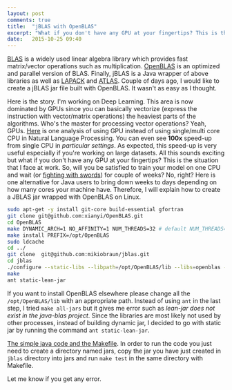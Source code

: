 ```yaml
---
layout: post
comments: true
title:  "jBLAS with OpenBLAS"
excerpt: "What if you don't have any GPU at your fingertips? This is the situation that I face at work. So, will you be satisfied to train your model on one CPU and wait for couple of weeks? No, right? Here is one alternative for Java users. I will explain how to create a JBLAS jar wrapped with OpenBLAS on Linux."
date:   2015-10-25 09:40
---
```


<!--### jBLAS with OpenBLAS-->

[BLAS](http://www.netlib.org/blas/) is a widely used linear algebra library which provides
fast matrix/vector operations such as multiplication. [OpenBLAS](https://github.com/xianyi/OpenBLAS/wiki) is an optimized and parallel version of BLAS. Finally, jBLAS is a Java wrapper of above libraries as well as [LAPACK](http://www.netlib.org/lapack/) and [ATLAS](http://math-atlas.sourceforge.net/). Couple of days ago, I would like to create a jBLAS jar file built with OpenBLAS. It wasn't as easy as I thought.

Here is the story. I'm working on Deep Learning. This area is now dominated by GPUs since you can basically vectorize (express the instruction with vector/matrix operations) the heaviest parts of the algorithms. Who's the master for processing vector operations? Yeah, GPUs. [Here](http://www.denizyuret.com/2015/01/parallel-processing-for-natural-language.html) is one analysis of using GPU instead of using single/multi core CPU in Natural Language Processing. You can even see **100x** speed-up from single CPU in _particular settings_. As expected, this speed-up is very useful especially if you're working on large datasets. All this sounds exciting but what if you don't have any GPU at your fingertips? This is the situation that I face at work. So, will you be satisfied to train your model on one CPU and wait (or [fighting with swords](http://imgs.xkcd.com/comics/compiling.png)) for couple of weeks? No, right? Here is one alternative for Java users to bring down weeks to days depending on how many cores your machine have. Therefore, I will explain how to create a JBLAS jar wrapped with OpenBLAS on Linux.

```bash
sudo apt-get -y install git-core build-essential gfortran
git clone git@github.com:xianyi/OpenBLAS.git
cd OpenBLAS
make DYNAMIC_ARCH=1 NO_AFFINITY=1 NUM_THREADS=32 # default NUM_THREADS=12
make install PREFIX=/opt/OpenBLAS
sudo ldcache
cd ../
git clone  git@github.com:mikiobraun/jblas.git
cd jblas
./configure --static-libs --libpath=/opt/OpenBLAS/lib --libs=openblas --download-lapack --build-type=openblas
make
ant static-lean-jar
```

If you want to install OpenBLAS elsewhere please change all the `/opt/OpenBLAS/lib` with an appropriate path. Instead of using `ant` in the last step, I tried `make all-jars` but it gives me error such as _lean-jar does not exist in the java-blas project_. Since the libraries are most likely not used by other processes, instead of building dynamic jar, I decided to go with static jar by running the command `ant static-lean-jar`.

[The simple java code and the Makefile](https://github.com/osmanbaskaya/osmanbaskaya.github.io/tree/master/code/2015-10-25-jBLAS-with-OpenBLAS-code). In order to run the code you just need to create a directory named jars, copy the jar you have just created in `jblas` directory into jars and run `make test` in the same directory with Makefile.

Let me know if you get any error.
